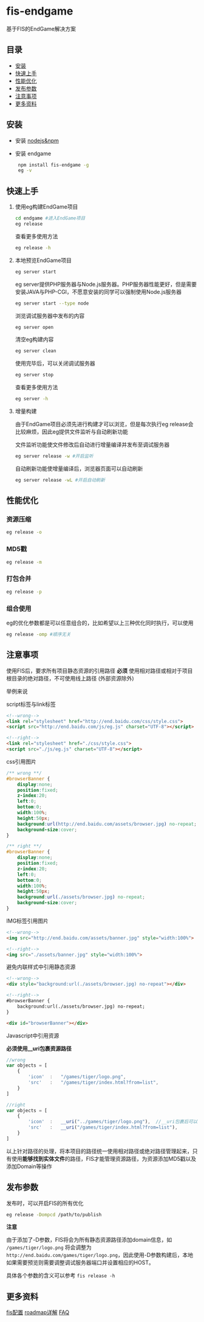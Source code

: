 fis-endgame
====

基于FIS的EndGame解决方案

## 目录

* [安装](#安装)
* [快速上手](#快速上手)
* [性能优化](#性能优化)
* [发布参数](#发布参数)
* [注意事项](#注意事项)
* [更多资料](#更多资料)

## 安装

* 安装 [nodejs&npm](http://nodejs.org/)
* 安装 endgame

   ```bash
    npm install fis-endgame -g
    eg -v
   ```

## 快速上手

1. 使用eg构建EndGame项目

    ```bash
    cd endgame #进入EndGame项目
    eg release
    ```
    
    查看更多使用方法
    
    ```bash
    eg release -h
    ```

1. 本地预览EndGame项目

    ```bash
    eg server start
    ```
    
    eg server提供PHP服务器与Node.js服务器。PHP服务器性能更好，但是需要安装JAVA与PHP-CGI，不愿意安装的同学可以强制使用Node.js服务器
    
    ```bash
    eg server start --type node
    ```
    
    浏览调试服务器中发布的内容
    
    ```bash
    eg server open
    ```
    
    清空eg构建内容
    
    ```bash
    eg server clean
    ```
    
    使用完毕后，可以关闭调试服务器
    
    ```bash
    eg server stop
    ```
    
    查看更多使用方法
    
    ```bash
    eg server -h
    ```

1. 增量构建
    
    由于EndGame项目必须先进行构建才可以浏览，但是每次执行eg release会比较麻烦，因此eg提供文件监听与自动刷新功能

    文件监听功能使文件修改后自动进行增量编译并发布至调试服务器
    ```bash
    eg server release -w #开启监听
    ```
    
    自动刷新功能使增量编译后，浏览器页面可以自动刷新
    ```bash
    eg server release -wL #开启自动刷新
    ```

## 性能优化

### 资源压缩

```bash
eg release -o
```

### MD5戳

```bash
eg release -m
```

### 打包合并

```bash
eg release -p
```

### 组合使用

eg的优化参数都是可以任意组合的，比如希望以上三种优化同时执行，可以使用

```bash
eg release -omp #顺序无关
```

## 注意事项

使用FIS后，要求所有项目静态资源的引用路径 **必须** 使用相对路径或相对于项目根目录的绝对路径，不可使用线上路径 (外部资源除外)

举例来说

script标签与link标签

```html
<!--wrong-->
<link rel="stylesheet" href="http://end.baidu.com/css/style.css">
<script src="http://end.baidu.com/js/eg.js" charset="UTF-8"></script>

<!--right-->
<link rel="stylesheet" href="./css/style.css">
<script src="./js/eg.js" charset="UTF-8"></script>
```

css引用图片

```css
/** wrong **/
#browserBanner {
    display:none;
    position:fixed;
    z-index:20;
    left:0;
    bottom:0;
    width:100%;
    height:50px;
    background:url(http://end.baidu.com/assets/browser.jpg) no-repeat;
    background-size:cover;
}

/** right **/
#browserBanner {
    display:none;
    position:fixed;
    z-index:20;
    left:0;
    bottom:0;
    width:100%;
    height:50px;
    background:url(./assets/browser.jpg) no-repeat;
    background-size:cover;
}
```

IMG标签引用图片

```html
<!--wrong-->
<img src="http://end.baidu.com/assets/banner.jpg" style="width:100%">

<!--right-->
<img src="./assets/banner.jpg" style="width:100%">
```

避免内联样式中引用静态资源

```html
<!--wrong-->
<div style="background:url(./assets/browser.jpg) no-repeat"></div>

<!--right-->
#browserBanner {
    background:url(./assets/browser.jpg) no-repeat;
}

<div id="browserBanner"></div>
```

Javascript中引用资源

**必须使用__uri包裹资源路径**

```javascript
//wrong
var objects = [
    {
        'icon'  :   "/games/tiger/logo.png",
        'src'   :   "/games/tiger/index.html?from=list",
    }
]

//right
var objects = [
    {
        'icon'  :   __uri("../games/tiger/logo.png"),  //__uri包裹后可以不考虑脚本执行路径，按照源码文件的相对路径编写
        'src'   :   __uri("/games/tiger/index.html?from=list"),
    }
]
```

以上针对路径的处理，将本项目的路径统一使用相对路径或绝对路径管理起来，只有使用**能够找到实体文件**的路径，FIS才能管理资源路径，为资源添加MD5戳以及添加Domain等操作

## 发布参数

发布时，可以开启FIS的所有优化

```bash
eg release -Dompcd /path/to/publish
```

**注意**

由于添加了-D参数，FIS将会为所有静态资源路径添加domain信息，如 `/games/tiger/logo.png` 将会调整为 `http://end.baidu.com/games/tiger/logo.png`，因此使用-D参数构建后，本地如果需要预览则需要调整调试服务器端口并设置相应的HOST。

具体各个参数的含义可以参考 `fis release -h`

## 更多资料

[fis配置](http://fis.baidu.com/docs/api/fis-conf.html)
[roadmap详解](http://fis.baidu.com/docs/advance/roadmap.html)
[FAQ](https://github.com/fex-team/fis/labels/faq)
